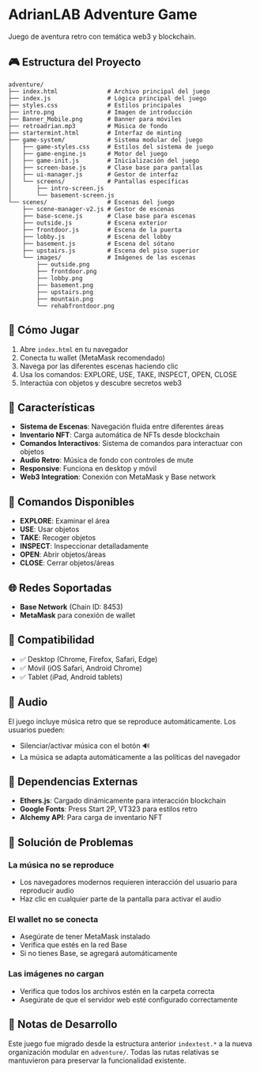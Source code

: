 # AdrianLAB Adventure Game

Juego de aventura retro con temática web3 y blockchain.

## 🎮 Estructura del Proyecto

```
adventure/
├── index.html              # Archivo principal del juego
├── index.js                # Lógica principal del juego
├── styles.css              # Estilos principales
├── intro.png               # Imagen de introducción
├── Banner_Mobile.png       # Banner para móviles
├── retroadrian.mp3         # Música de fondo
├── startermint.html        # Interfaz de minting
├── game-system/            # Sistema modular del juego
│   ├── game-styles.css     # Estilos del sistema de juego
│   ├── game-engine.js      # Motor del juego
│   ├── game-init.js        # Inicialización del juego
│   ├── screen-base.js      # Clase base para pantallas
│   ├── ui-manager.js       # Gestor de interfaz
│   └── screens/            # Pantallas específicas
│       ├── intro-screen.js
│       └── basement-screen.js
└── scenes/                 # Escenas del juego
    ├── scene-manager-v2.js # Gestor de escenas
    ├── base-scene.js       # Clase base para escenas
    ├── outside.js          # Escena exterior
    ├── frontdoor.js        # Escena de la puerta
    ├── lobby.js            # Escena del lobby
    ├── basement.js         # Escena del sótano
    ├── upstairs.js         # Escena del piso superior
    └── images/             # Imágenes de las escenas
        ├── outside.png
        ├── frontdoor.png
        ├── lobby.png
        ├── basement.png
        ├── upstairs.png
        ├── mountain.png
        └── rehabfrontdoor.png
```

## 🚀 Cómo Jugar

1. Abre `index.html` en tu navegador
2. Conecta tu wallet (MetaMask recomendado)
3. Navega por las diferentes escenas haciendo clic
4. Usa los comandos: EXPLORE, USE, TAKE, INSPECT, OPEN, CLOSE
5. Interactúa con objetos y descubre secretos web3

## 🔧 Características

- **Sistema de Escenas**: Navegación fluida entre diferentes áreas
- **Inventario NFT**: Carga automática de NFTs desde blockchain
- **Comandos Interactivos**: Sistema de comandos para interactuar con objetos
- **Audio Retro**: Música de fondo con controles de mute
- **Responsive**: Funciona en desktop y móvil
- **Web3 Integration**: Conexión con MetaMask y Base network

## 🎯 Comandos Disponibles

- **EXPLORE**: Examinar el área
- **USE**: Usar objetos
- **TAKE**: Recoger objetos
- **INSPECT**: Inspeccionar detalladamente
- **OPEN**: Abrir objetos/áreas
- **CLOSE**: Cerrar objetos/áreas

## 🌐 Redes Soportadas

- **Base Network** (Chain ID: 8453)
- **MetaMask** para conexión de wallet

## 📱 Compatibilidad

- ✅ Desktop (Chrome, Firefox, Safari, Edge)
- ✅ Móvil (iOS Safari, Android Chrome)
- ✅ Tablet (iPad, Android tablets)

## 🎵 Audio

El juego incluye música retro que se reproduce automáticamente. Los usuarios pueden:
- Silenciar/activar música con el botón 🔊
- La música se adapta automáticamente a las políticas del navegador

## 🔗 Dependencias Externas

- **Ethers.js**: Cargado dinámicamente para interacción blockchain
- **Google Fonts**: Press Start 2P, VT323 para estilos retro
- **Alchemy API**: Para carga de inventario NFT

## 🐛 Solución de Problemas

### La música no se reproduce
- Los navegadores modernos requieren interacción del usuario para reproducir audio
- Haz clic en cualquier parte de la pantalla para activar el audio

### El wallet no se conecta
- Asegúrate de tener MetaMask instalado
- Verifica que estés en la red Base
- Si no tienes Base, se agregará automáticamente

### Las imágenes no cargan
- Verifica que todos los archivos estén en la carpeta correcta
- Asegúrate de que el servidor web esté configurado correctamente

## 📝 Notas de Desarrollo

Este juego fue migrado desde la estructura anterior `indextest.*` a la nueva organización modular en `adventure/`. Todas las rutas relativas se mantuvieron para preservar la funcionalidad existente. 